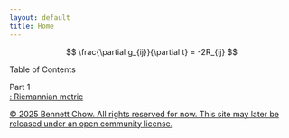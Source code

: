 ```yaml
---
layout: default
title: Home
---
```


$$
\frac{\partial g_{ij}}{\partial t} = -2R_{ij}
$$

Table of Contents
<p>
Part 1
<br>
<a href="/part-1-foundations/riemannian-metric/"/><Chapter 1/>: Riemannian metric

<footer>
  <p>&copy; 2025 Bennett Chow. All rights reserved for now. 
  This site may later be released under an open community license.</p>
</footer>
